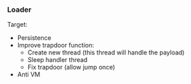 ### Loader
Target:
-   Persistence
-   Improve trapdoor function:
    -   Create new thread (this thread will handle the payload)
    -   Sleep handler thread
    -   Fix trapdoor (allow jump once)
-   Anti VM